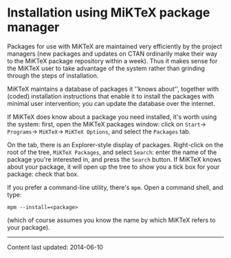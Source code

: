 # Installation using MiKTeX package manager




Packages for use with MiKTeX are maintained very efficiently by the
project managers (new packages and updates on CTAN ordinarily
make their way to the MiKTeX package repository within a week).
Thus it makes sense for the MiKTeX user to take advantage of the
system rather than grinding through the steps of installation.


MiKTeX maintains a database of packages it ''knows about'',
together with (coded) installation instructions that enable it to
install the packages with minimal user intervention; you can update
the database over the internet.


If MiKTeX does know about a package you need installed, it's worth
using the system:
first, open the MiKTeX packages window: click on
  `Start`&rarr;
  `Programs`&rarr;
  `MiKTeX`&rarr;
  `MiKTeX Options`, and select the
  `Packages` tab.


On the tab, there is an Explorer-style display of packages.
Right-click on the root of the tree, `MiKTeX Packages`,
and select `Search`: enter the name of the package you're
interested in, and press the `Search` button.  If
MiKTeX knows about your package, it will open up the tree to show
you a tick box for your package: check that box.


If you prefer a command-line utility, there's `mpm`.  Open a
command shell, and type:
```
mpm --install=<package>
```
(which of course assumes you know the name by which MiKTeX refers to
your package).



----
Content last updated: 2014-06-10
